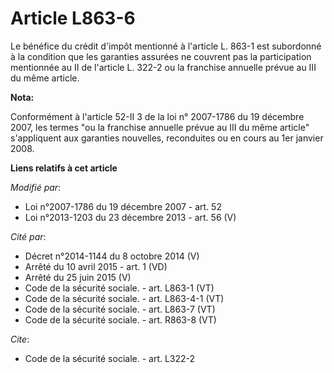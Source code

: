 # Article L863-6

Le bénéfice du crédit d'impôt mentionné à l'article L. 863-1 est subordonné à la condition que les garanties assurées ne
couvrent pas la participation mentionnée au II de l'article L. 322-2 ou la franchise annuelle prévue au III du même article.

**Nota:**

Conformément à l'article 52-II 3 de la loi n° 2007-1786 du 19 décembre 2007, les termes "ou la franchise annuelle prévue au
III du même article" s'appliquent aux garanties nouvelles, reconduites ou en cours au 1er janvier 2008.

**Liens relatifs à cet article**

_Modifié par_:

  - Loi n°2007-1786 du 19 décembre 2007 - art. 52
  - Loi n°2013-1203 du 23 décembre 2013 - art. 56 (V)

_Cité par_:

  - Décret n°2014-1144 du 8 octobre 2014 (V)
  - Arrêté du 10 avril 2015 - art. 1 (VD)
  - Arrêté du 25 juin 2015 (V)
  - Code de la sécurité sociale. - art. L863-1 (VT)
  - Code de la sécurité sociale. - art. L863-4-1 (VT)
  - Code de la sécurité sociale. - art. L863-7 (VT)
  - Code de la sécurité sociale. - art. R863-8 (VT)

_Cite_:

  - Code de la sécurité sociale. - art. L322-2
